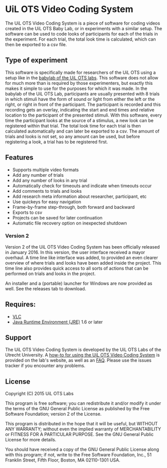 # UiL OTS Video Coding System
The UiL OTS Video Coding System is a piece of software for coding videos created in the UiL OTS Baby Lab, or in experiments with a similar setup. The software can be used to code looks of participants for each of the trials in the experiment. For each trial, the total look time is calculated, which can then be exported to a csv file.

## Type of experiment
This software is specifically made for researchers of the UiL OTS using a setup like in the [babylab of the UiL OTS labs](http://uilots-labs.wp.hum.uu.nl/facilities/baby-lab/). This software does not allow for much more than is required by those experimenters, but exactly this makes it simple to use for the purposes for which it was made. 
In the babylab of the UiL OTS Lab, participants are usually presented with 8 trials in which stimuli have the form of sound or light from either the left or the right, or right in front of the participant. The participant is recorded and this recording gets an overlay, indicating the start and end times and relative location to the participant of the presented stimuli.
With this software, every time the participant looks at the source of a stimulus, a new look can be registered within that trial. The total look time for each trial is then calculated automatically and can later be exported to a csv.
The amount of trials and looks is not set, so any amount can be used, but before registering a look, a trial has to be registered first.

## Features
* Supports multiple video formats
* Add any number of trials
* Add any number of looks in any trial
* Automatically check for timeouts and indicate when timeouts occur
* Add comments to trials and looks
* Add research meta information about researcher, participant, etc
* Use quickeys for easy navigation
* Frame-by-frame step-through, both forward and backward
* Exports to csv
* Projects can be saved for later continuation
* Automatic file recovery option on inexpected shutdown

### Version 2
Version 2 of the UiL OTS Video Coding System has been officially released in January 2016. In this version, the user interface received a mayor overhaul. A time line like interface was added, to provided an even clearer overview of where trials and looks have been added inside the project. This time line also provides quick access to all sorts of actions that can be performed on trials and looks in the project.

An installer and a (portable) launcher for Windows are now provided as well. See the releases tab to download.

## Requires:
 * [VLC](http://www.videolan.org/vlc/)
 * [Java Runtime Environment (JRE)](https://www.java.com/en/download/) 1.6 or later

## Support
The UiL OTS Video Coding System is developed by the UiL OTS Labs of the Utrecht University. A [how-to for using the UiL OTS Video Coding System](http://uilots-labs.wp.hum.uu.nl/how-to/how-to-recode-videos-offline-in-the-babylab/) is provided on the lab's website, as well as an [FAQ](http://uilots-labs.wp.hum.uu.nl/how-to/faq-troubleshooting-uil-ots-video-coding-system/).
Please use the issues tracker if you encounter any problems.

## License
Copyright (C) 2015 UiL OTS Labs

This program is free software; you can redistribute it and/or modify
it under the terms of the GNU General Public License as published by
the Free Software Foundation; version 2 of the License.

This program is distributed in the hope that it will be useful,
but WITHOUT ANY WARRANTY; without even the implied warranty of
MERCHANTABILITY or FITNESS FOR A PARTICULAR PURPOSE.  See the
GNU General Public License for more details.

You should have received a copy of the GNU General Public License along
with this program; if not, write to the Free Software Foundation, Inc.,
51 Franklin Street, Fifth Floor, Boston, MA 02110-1301 USA.
